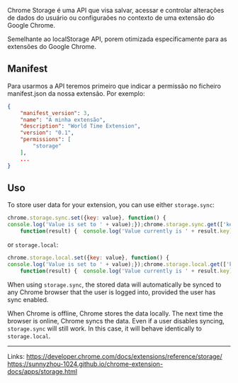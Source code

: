 Chrome Storage é uma API que visa salvar, acessar e controlar alterações de dados do usuário ou configuraões no contexto de uma extensão do Google Chrome. 

Semelhante ao localStorage API, porem otimizada especificamente para as extensões do Google Chrome.

## Manifest
Para usarmos a API teremos primeiro que indicar a permissão no ficheiro manifest.json da nossa extensão. 
Por exemplo:
```json
{
	"manifest_version": 3,
	"name": "A minha extensão",
	"description": "World Time Extension",
	"version": "0.1",
	"permissions": [
		"storage"
	],
	...
}
```


## Uso
To store user data for your extension, you can use either `storage.sync`:

```js
chrome.storage.sync.set({key: value}, function() { 
console.log('Value is set to ' + value);});chrome.storage.sync.get(['key'], 
	function(result) {  console.log('Value currently is ' + result.key);});
```

or `storage.local`:

```js
chrome.storage.local.set({key: value}, function() {  
console.log('Value is set to ' + value);});chrome.storage.local.get(['key'], 
	function(result) {  console.log('Value currently is ' + result.key);});
```

When using `storage.sync`, the stored data will automatically be synced to any Chrome browser that the user is logged into, provided the user has sync enabled.

When Chrome is offline, Chrome stores the data locally. The next time the browser is online, Chrome syncs the data. Even if a user disables syncing, `storage.sync` will still work. In this case, it will behave identically to `storage.local`.


-----------------
Links:
https://developer.chrome.com/docs/extensions/reference/storage/
https://sunnyzhou-1024.github.io/chrome-extension-docs/apps/storage.html